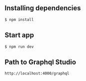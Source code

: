 ## Installing dependencies

```bash
$ npm install
```

## Start app

```bash
$ npm run dev
```

## Path to Graphql Studio

```
http://localhost:4000/graphql
```